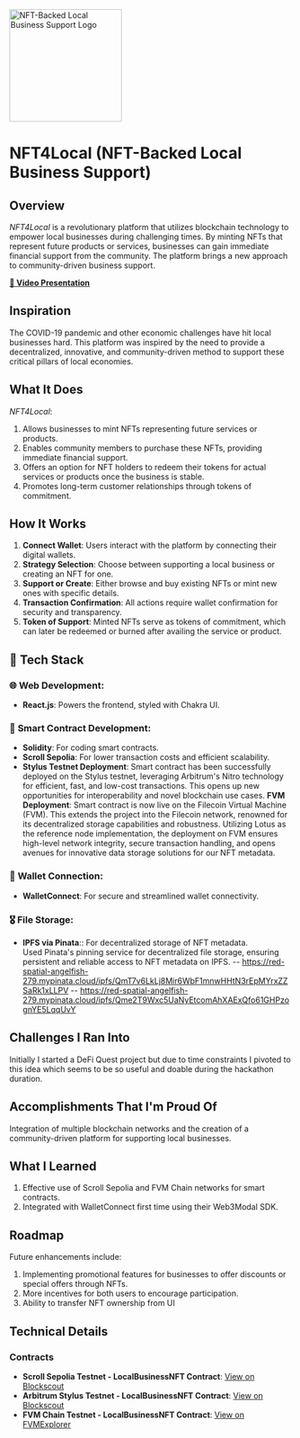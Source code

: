 <img src="./logo.jpg" alt="NFT-Backed Local Business Support Logo" width="200"/>

# NFT4Local (NFT-Backed Local Business Support)

## Overview

_NFT4Local_ is a revolutionary platform that utilizes blockchain technology to empower local businesses during challenging times. By minting NFTs that represent future products or services, businesses can gain immediate financial support from the community. The platform brings a new approach to community-driven business support.

**[🎥 Video Presentation](#)**

## Inspiration

The COVID-19 pandemic and other economic challenges have hit local businesses hard. This platform was inspired by the need to provide a decentralized, innovative, and community-driven method to support these critical pillars of local economies.

## What It Does

_NFT4Local_:
1. Allows businesses to mint NFTs representing future services or products.
2. Enables community members to purchase these NFTs, providing immediate financial support.
3. Offers an option for NFT holders to redeem their tokens for actual services or products once the business is stable.
4. Promotes long-term customer relationships through tokens of commitment.

## How It Works

1. **Connect Wallet**: Users interact with the platform by connecting their digital wallets.
2. **Strategy Selection**: Choose between supporting a local business or creating an NFT for one.
3. **Support or Create**: Either browse and buy existing NFTs or mint new ones with specific details.
4. **Transaction Confirmation**: All actions require wallet confirmation for security and transparency.
5. **Token of Support**: Minted NFTs serve as tokens of commitment, which can later be redeemed or burned after availing the service or product.

## 🚀 Tech Stack

### 🌐 **Web Development:**
- **React.js**: Powers the frontend, styled with Chakra UI.

### 📜 **Smart Contract Development:**
- **Solidity**: For coding smart contracts.
- **Scroll Sepolia**: For lower transaction costs and efficient scalability.
- **Stylus Testnet Deployment**:  Smart contract has been successfully deployed on the Stylus testnet, leveraging Arbitrum's Nitro technology for efficient, fast, and low-cost transactions. This opens up new opportunities for interoperability and novel blockchain use cases.
**FVM Deployment**: Smart contract is now live on the Filecoin Virtual Machine (FVM). This extends the project into the Filecoin network, renowned for its decentralized storage capabilities and robustness. Utilizing Lotus as the reference node implementation, the deployment on FVM ensures high-level network integrity, secure transaction handling, and opens avenues for innovative data storage solutions for our NFT metadata.


### 📡 **Wallet Connection:**
- **WalletConnect**: For secure and streamlined wallet connectivity.

### 🎖 **File Storage:**
- **IPFS via Pinata**:: For decentralized storage of NFT metadata.   
  Used Pinata's pinning service for decentralized file storage, ensuring persistent and reliable access to NFT metadata on IPFS.
    -- https://red-spatial-angelfish-279.mypinata.cloud/ipfs/QmT7v6LkLj8Mir6WbF1mnwHHtN3rEpMYrxZZSaRk1xLLPV
    -- https://red-spatial-angelfish-279.mypinata.cloud/ipfs/Qme2T9Wxc5UaNyEtcomAhXAExQfo61GHPzognYE5LqqUvY

## Challenges I Ran Into

Initially I started a DeFi Quest project but due to time constraints I pivoted to this idea which seems to be so useful and doable during the hackathon duration.

## Accomplishments That I'm Proud Of

Integration of multiple blockchain networks and the creation of a community-driven platform for supporting local businesses.

## What I Learned

1. Effective use of Scroll Sepolia and FVM Chain networks for smart contracts.
2. Integrated with WalletConnect first time using their Web3Modal SDK.

## Roadmap

Future enhancements include:
1. Implementing promotional features for businesses to offer discounts or special offers through NFTs.
2. More incentives for both users to encourage participation.
3. Ability to transfer NFT ownership from UI

## Technical Details

### Contracts

- **Scroll Sepolia Testnet - LocalBusinessNFT Contract**: [View on Blockscout](https://sepolia-blockscout.scroll.io/address/0xCc77B02C28dEc3F4369fb21C8cf0491cFa478287#code)
- **Arbitrum Stylus Testnet - LocalBusinessNFT Contract**: [View on Blockscout](https://stylus-testnet-explorer.arbitrum.io/address/0xc6d321c0cC595265d7C8e4e462c0f0b614171099)
- **FVM Chain Testnet - LocalBusinessNFT Contract**: [View on FVMExplorer](https://calibration.filscan.io/address/0xc6d321c0cC595265d7C8e4e462c0f0b614171099/)

